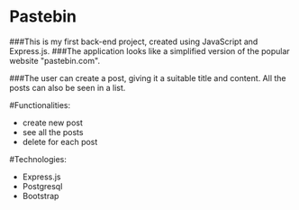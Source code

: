 # Pastebin

###This is my first back-end project, created using JavaScript and Express.js.
###The application looks like a simplified version of the popular website "pastebin.com".

###The user can create a post, giving it a suitable title and content. All the posts can also be seen in a list.

#Functionalities:
- create new post
- see all the posts
- delete for each post

#Technologies:
- Express.js
- Postgresql
- Bootstrap
